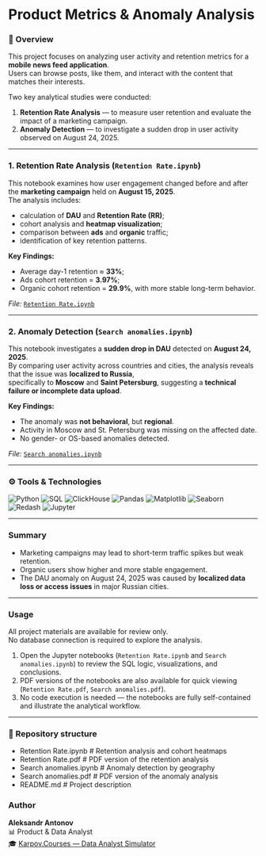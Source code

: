 # Product Metrics & Anomaly Analysis

### 🧩 Overview
This project focuses on analyzing user activity and retention metrics for a **mobile news feed application**.  
Users can browse posts, like them, and interact with the content that matches their interests.  

Two key analytical studies were conducted:  
1. **Retention Rate Analysis** — to measure user retention and evaluate the impact of a marketing campaign.  
2. **Anomaly Detection** — to investigate a sudden drop in user activity observed on August 24, 2025.

---

### 1. Retention Rate Analysis (`Retention Rate.ipynb`)
This notebook examines how user engagement changed before and after the **marketing campaign** held on **August 15, 2025**.  
The analysis includes:
- calculation of **DAU** and **Retention Rate (RR)**;
- cohort analysis and **heatmap visualization**;
- comparison between **ads** and **organic** traffic;
- identification of key retention patterns.

**Key Findings:**
- Average day-1 retention ≈ **33%**;  
- Ads cohort retention = **3.97%**;  
- Organic cohort retention = **29.9%**, with more stable long-term behavior.  

*File:* [`Retention Rate.ipynb`](./Retention%20Rate.ipynb)

---

### 2. Anomaly Detection (`Search anomalies.ipynb`)
This notebook investigates a **sudden drop in DAU** detected on **August 24, 2025**.  
By comparing user activity across countries and cities, the analysis reveals that the issue was **localized to Russia**,  
specifically to **Moscow** and **Saint Petersburg**, suggesting a **technical failure or incomplete data upload**.

**Key Findings:**
- The anomaly was **not behavioral**, but **regional**.  
- Activity in Moscow and St. Petersburg was missing on the affected date.  
- No gender- or OS-based anomalies detected.

*File:* [`Search anomalies.ipynb`](./Search%20anomalies.ipynb)

---

### ⚙️ Tools & Technologies
![Python](https://img.shields.io/badge/Python-20A5A8?style=flat&logo=python&logoColor=white)
![SQL](https://img.shields.io/badge/SQL-20A5A8?style=flat&logo=postgresql&logoColor=white)
![ClickHouse](https://img.shields.io/badge/ClickHouse-20A5A8?style=flat&logo=clickhouse&logoColor=white)
![Pandas](https://img.shields.io/badge/Pandas-20A5A8?style=flat&logo=pandas&logoColor=white)
![Matplotlib](https://img.shields.io/badge/Matplotlib-20A5A8?style=flat&logo=plotly&logoColor=white)
![Seaborn](https://img.shields.io/badge/Seaborn-20A5A8?style=flat&logo=plotly&logoColor=white)
![Redash](https://img.shields.io/badge/Redash-20A5A8?style=flat&logo=redash&logoColor=white)
![Jupyter](https://img.shields.io/badge/Jupyter-20A5A8?style=flat&logo=jupyter&logoColor=white)

---

### Summary
- Marketing campaigns may lead to short-term traffic spikes but weak retention.  
- Organic users show higher and more stable engagement.  
- The DAU anomaly on August 24, 2025 was caused by **localized data loss or access issues** in major Russian cities.

---

### Usage
All project materials are available for review only.  
No database connection is required to explore the analysis.

1. Open the Jupyter notebooks (`Retention Rate.ipynb` and `Search anomalies.ipynb`) to review the SQL logic, visualizations, and conclusions.  
2. PDF versions of the notebooks are also available for quick viewing (`Retention Rate.pdf`, `Search anomalies.pdf`).  
3. No code execution is needed — the notebooks are fully self-contained and illustrate the analytical workflow.

---

### 📂 Repository structure

- Retention Rate.ipynb        # Retention analysis and cohort heatmaps
- Retention Rate.pdf          # PDF version of the retention analysis
- Search anomalies.ipynb      # Anomaly detection by geography
- Search anomalies.pdf        # PDF version of the anomaly analysis
- README.md                   # Project description

### Author
**Aleksandr Antonov**  
📊 Product & Data Analyst  
🎓 [Karpov.Courses — Data Analyst Simulator](https://karpov.courses)
